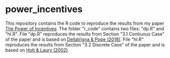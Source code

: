 # power_incentives

This repository contains the R code to reproduce the results from my paper [The Power of Incentives](https://papers.ssrn.com/sol3/papers.cfm?abstract_id=4088605). The folder "r_code" contains two files: "dp.R" and "hl.R". File "dp.R" reproduces the results from Section "3.1 Contiuous Case" of the paper and is based on [DellaVigna & Pope (2018)](https://academic.oup.com/restud/article-abstract/85/2/1029/3861288). File "hl.R" reproduces the results from Section "3.2 Discrete Case" of the paper and is based on [Holt & Laury (2002)](https://www.aeaweb.org/articles?id=10.1257/000282802762024700).
